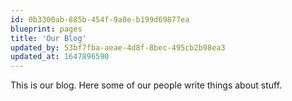 ```yaml
---
id: 0b3300ab-885b-454f-9a0e-b199d69877ea
blueprint: pages
title: 'Our Blog'
updated_by: 53bf7fba-aeae-4d8f-8bec-495cb2b98ea3
updated_at: 1647896590
---
```

This is our blog. Here some of our people write things about stuff.